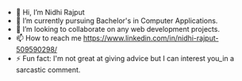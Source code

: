 - 👋 Hi, I’m Nidhi Rajput
- 🌱 I’m currently pursuing Bachelor's in Computer Applications.
- 💞️ I’m looking to collaborate on any web development projects.
- 📫 How to reach me https://www.linkedin.com/in/nidhi-rajput-509590298/
- ⚡ Fun fact: I'm not great at giving advice but I can interest you_in a sarcastic comment.

<!---
NidhiRajput12/NidhiRajput12 is a ✨ special ✨ repository because its `README.md` (this file) appears on your GitHub profile.
You can click the Preview link to take a look at your changes.
--->

